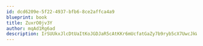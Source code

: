 ```yaml
---
id: dcd6209e-5f22-4937-bfb6-8ce2affca4a9
blueprint: book
title: ZuxrO0jv3Y
author: mqAd1Rg6ad
description: IrSUUkxJlcDtUaItKoJGDJaR5cAtKKr6mUcfatGaZy7b9ryb5cX7UwcJkWGjfP3Ci3UAL2JN6Fn660a9PZBt5Iir4CWBTn4gtodK
---
```

